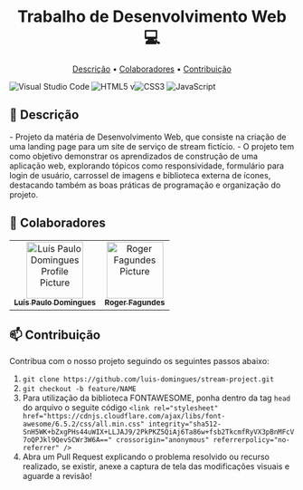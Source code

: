 <h1 align="center" style="font-weight: bold;">Trabalho de Desenvolvimento Web 💻</h1>

<p align="center"> 
    <a href="#description">Descrição</a> • 
    <a href="#colab">Colaboradores</a> •
    <a href="#contribute">Contribuição</a>
</p>

![Visual Studio Code](https://img.shields.io/badge/Visual%20Studio%20Code-0078d7.svg?style=for-the-badge&logo=visual-studio-code&logoColor=white)
![HTML5](https://img.shields.io/badge/html5-%23E34F26.svg?style=for-the-badge&logo=html5&logoColor=white)
v![CSS3](https://img.shields.io/badge/css3-%231572B6.svg?style=for-the-badge&logo=css3&logoColor=white)
![JavaScript](https://img.shields.io/badge/javascript-%23323330.svg?style=for-the-badge&logo=javascript&logoColor=%23F7DF1E)

<h2 id="description">📂 Descrição</h2>
- Projeto da matéria de Desenvolvimento Web, que consiste na criação de uma landing page para um site de serviço de stream fictício. 
- O projeto tem como objetivo demonstrar os aprendizados de construção de uma aplicação web, explorando tópicos como responsividade, formulário para login de usuário, carrossel de imagens e biblioteca externa de ícones, destacando também as boas práticas de programação e organização do projeto.

<h2 id="colab">🤝 Colaboradores</h2>
<table>
  <tr>
    <td align="center">
      <a href="#">
        <img src="https://img.freepik.com/premium-vector/user-profile-icon-flat-style-member-avatar-vector-illustration-isolated-background-human-permission-sign-business-concept_157943-15752.jpg" width="100px;" alt="Luís Paulo Domingues Profile Picture"/><br>
        <sub>
          <b>Luís Paulo Domingues</b>
        </sub>
      </a>
    </td>
    <td align="center">
      <a href="#">
        <img src="https://img.freepik.com/premium-vector/user-profile-icon-flat-style-member-avatar-vector-illustration-isolated-background-human-permission-sign-business-concept_157943-15752.jpg" width="100px;" alt="Roger Fagundes Picture"/><br>
        <sub>
          <b>Roger Fagundes</b>
        </sub>
      </a>
    </td>
  </tr>
</table>

<h2 id="contribute">📫 Contribuição</h2>

Contribua com o nosso projeto seguindo os seguintes passos abaixo:

1. `git clone https://github.com/luis-domingues/stream-project.git`
2. `git checkout -b feature/NAME`
3. Para utilização da biblioteca FONTAWESOME, ponha dentro da tag `head` do arquivo o seguite código `<link rel="stylesheet" href="https://cdnjs.cloudflare.com/ajax/libs/font-awesome/6.5.2/css/all.min.css" integrity="sha512-SnH5WK+bZxgPHs44uWIX+LLJAJ9/2PkPKZ5QiAj6Ta86w+fsb2TkcmfRyVX3pBnMFcV7oQPJkl9QevSCWr3W6A==" crossorigin="anonymous" referrerpolicy="no-referrer" />`
4. Abra um Pull Request explicando o problema resolvido ou recurso realizado, se existir, anexe a captura de tela das modificações visuais e aguarde a revisão!